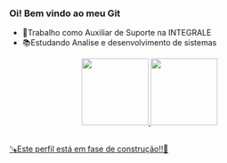 ### Oi! Bem vindo ao meu Git

- 💸Trabalho como Auxiliar de Suporte na INTEGRALE
- 📚Estudando Analise e desenvolvimento de sistemas

<div align="center">
  <a href="https://github.com/VictorNarcizo">
  <img height="120em" src="https://github-readme-stats.vercel.app/api?username=VictorNarcizo&show_icons=true&theme=dark&include_all_commits=true&count_private=true"/>
  <img height="120em" src="https://github-readme-stats.vercel.app/api/top-langs/?username=VictorNarcizo&layout=compact&langs_count=7&theme=dark"/>
</div>

##

🪚Este perfil está em fase de construção!!🔧
